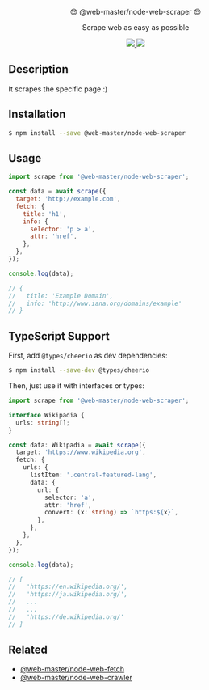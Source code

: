 <p align="center">😎 @web-master/node-web-scraper 😎</p>
<p align="center">Scrape web as easy as possible</p>
<p align="center">
  <a href="https://npm.im/@web-master/node-web-scraper" alt="A version of @web-master/node-web-scraper">
    <img src="https://img.shields.io/npm/v/@web-master/node-web-scraper.svg">
  </a>
  <a href="https://npm.im/@web-master/node-web-scraper" alt="Downloads of @web-master/node-web-scraper">
    <img src="https://img.shields.io/npm/dt/@web-master/node-web-scraper.svg">
  </a>
</p>

## Description

It scrapes the specific page :)

## Installation

```bash
$ npm install --save @web-master/node-web-scraper
```

## Usage

```js
import scrape from '@web-master/node-web-scraper';

const data = await scrape({
  target: 'http://example.com',
  fetch: {
    title: 'h1',
    info: {
      selector: 'p > a',
      attr: 'href',
    },
  },
});

console.log(data);

// {
//   title: 'Example Domain',
//   info: 'http://www.iana.org/domains/example'
// }
```

## TypeScript Support

First, add `@types/cheerio` as dev dependencies:

```bash
$ npm install --save-dev @types/cheerio
```

Then, just use it with interfaces or types:

```ts
import scrape from '@web-master/node-web-scraper';

interface Wikipadia {
  urls: string[];
}

const data: Wikipadia = await scrape({
  target: 'https://www.wikipedia.org',
  fetch: {
    urls: {
      listItem: '.central-featured-lang',
      data: {
        url: {
          selector: 'a',
          attr: 'href',
          convert: (x: string) => `https:${x}`,
        },
      },
    },
  },
});

console.log(data);

// [
//   'https://en.wikipedia.org/',
//   'https://ja.wikipedia.org/',
//   ...
//   ...
//   'https://de.wikipedia.org/'
// ]
```

## Related

- [@web-master/node-web-fetch](https://github.com/saltyshiomix/web-master/blob/master/packages/node-web-fetch)
- [@web-master/node-web-crawler](https://github.com/saltyshiomix/web-master/blob/master/packages/node-web-crawler)
